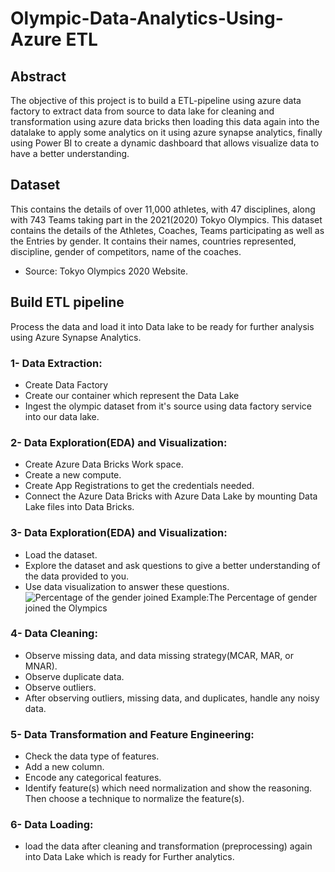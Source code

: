 # Olympic-Data-Analytics-Using-Azure ETL

## Abstract
The objective of this project is to build a ETL-pipeline using azure data factory to extract data from source to data lake for cleaning and transformation using 
azure data bricks then loading this data again into the datalake to apply some analytics on it using azure synapse analytics, finally using 
Power BI to create a dynamic dashboard that allows visualize data to have a better understanding.

## Dataset
This contains the details of over 11,000 athletes, with 47 disciplines, along with 743 Teams taking part in the 2021(2020) Tokyo Olympics.
This dataset contains the details of the Athletes, Coaches, Teams participating as well as the Entries by gender. It contains their names, countries represented, discipline, gender of competitors, name of the coaches.
- Source: Tokyo Olympics 2020 Website.

## Build ETL pipeline 
Process the data and load it into Data lake to be ready for further analysis using Azure Synapse Analytics. 
  
### 1- Data Extraction:  
- Create Data Factory 
- Create our container which represent the Data Lake 
- Ingest the olympic dataset from it's source using data factory service into our data lake. 

### 2- Data Exploration(EDA) and Visualization:
- Create Azure Data Bricks Work space.
- Create a new compute.
- Create App Registrations to get the credentials needed.
- Connect the Azure Data Bricks with Azure Data Lake by mounting Data Lake files into Data Bricks.

### 3- Data Exploration(EDA) and Visualization:
- Load the dataset.
- Explore the dataset and ask questions to give a better understanding of the data provided to you.
- Use data visualization to answer these questions.
![Percentage of the gender joined](asstes/1.png)
Example:The Percentage of gender joined the Olympics 
### 4- Data Cleaning:
- Observe missing data, and data missing strategy(MCAR, MAR, or MNAR).
- Observe duplicate data.
- Observe outliers.
- After observing outliers, missing data, and duplicates, handle any noisy data.

### 5- Data Transformation and Feature Engineering:
- Check the data type of features.
- Add a new column.
- Encode any categorical features.
- Identify feature(s) which need normalization and show the reasoning. Then choose a technique to normalize the feature(s).

### 6- Data Loading:
- load the data after cleaning and transformation (preprocessing) again into Data Lake which is ready for Further analytics.


